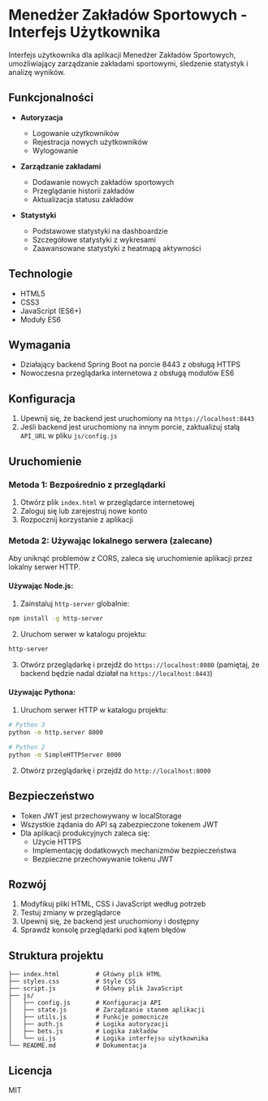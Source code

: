 # Menedżer Zakładów Sportowych - Interfejs Użytkownika

Interfejs użytkownika dla aplikacji Menedżer Zakładów Sportowych, umożliwiający zarządzanie zakładami sportowymi, śledzenie statystyk i analizę wyników.

## Funkcjonalności

- **Autoryzacja**
  - Logowanie użytkowników
  - Rejestracja nowych użytkowników
  - Wylogowanie

- **Zarządzanie zakładami**
  - Dodawanie nowych zakładów sportowych
  - Przeglądanie historii zakładów
  - Aktualizacja statusu zakładów

- **Statystyki**
  - Podstawowe statystyki na dashboardzie
  - Szczegółowe statystyki z wykresami
  - Zaawansowane statystyki z heatmapą aktywności

## Technologie

- HTML5
- CSS3
- JavaScript (ES6+)
- Moduły ES6

## Wymagania

- Działający backend Spring Boot na porcie 8443 z obsługą HTTPS
- Nowoczesna przeglądarka internetowa z obsługą modułów ES6

## Konfiguracja

1. Upewnij się, że backend jest uruchomiony na `https://localhost:8443`
2. Jeśli backend jest uruchomiony na innym porcie, zaktualizuj stałą `API_URL` w pliku `js/config.js`

## Uruchomienie

### Metoda 1: Bezpośrednio z przeglądarki

1. Otwórz plik `index.html` w przeglądarce internetowej
2. Zaloguj się lub zarejestruj nowe konto
3. Rozpocznij korzystanie z aplikacji

### Metoda 2: Używając lokalnego serwera (zalecane)

Aby uniknąć problemów z CORS, zaleca się uruchomienie aplikacji przez lokalny serwer HTTP.

#### Używając Node.js:

1. Zainstaluj `http-server` globalnie:
```bash
npm install -g http-server
```

2. Uruchom serwer w katalogu projektu:
```bash
http-server
```

3. Otwórz przeglądarkę i przejdź do `https://localhost:8080` (pamiętaj, że backend będzie nadal działał na `https://localhost:8443`)

#### Używając Pythona:

1. Uruchom serwer HTTP w katalogu projektu:
```bash
# Python 3
python -m http.server 8000

# Python 2
python -m SimpleHTTPServer 8000
```

2. Otwórz przeglądarkę i przejdź do `http://localhost:8000`

## Bezpieczeństwo

- Token JWT jest przechowywany w localStorage
- Wszystkie żądania do API są zabezpieczone tokenem JWT
- Dla aplikacji produkcyjnych zaleca się:
  - Użycie HTTPS
  - Implementację dodatkowych mechanizmów bezpieczeństwa
  - Bezpieczne przechowywanie tokenu JWT

## Rozwój

1. Modyfikuj pliki HTML, CSS i JavaScript według potrzeb
2. Testuj zmiany w przeglądarce
3. Upewnij się, że backend jest uruchomiony i dostępny
4. Sprawdź konsolę przeglądarki pod kątem błędów

## Struktura projektu

```
├── index.html          # Główny plik HTML
├── styles.css          # Style CSS
├── script.js           # Główny plik JavaScript
├── js/
│   ├── config.js       # Konfiguracja API
│   ├── state.js        # Zarządzanie stanem aplikacji
│   ├── utils.js        # Funkcje pomocnicze
│   ├── auth.js         # Logika autoryzacji
│   ├── bets.js         # Logika zakładów
│   └── ui.js           # Logika interfejsu użytkownika
└── README.md           # Dokumentacja
```

## Licencja

MIT 